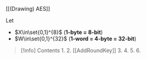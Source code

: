 
[[(Drawing) AES]]

Let
- $X\in\set{0,1}^{8}$ (**1-byte = 8-bit**)
- $W\in\set{0,1}^{32}$ (**1-word = 4-byte = 32-bit**)

> [!info] Contents
> 1.
> 2. [[AddRoundKey]]
> 3.
> 4.
> 5.
> 6.
